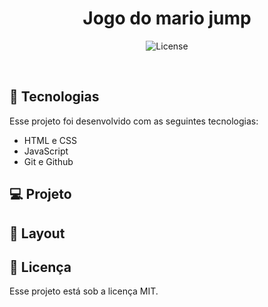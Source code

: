 <h1 align="center">Jogo do mario jump</h1>

<p align="center">

</p>


<p align="center">
  <img alt="License" src="https://img.shields.io/static/v1?label=license&message=MIT&color=49AA26&labelColor=000000">
</p>

<br>


## 🚀 Tecnologias

Esse projeto foi desenvolvido com as seguintes tecnologias:

- HTML e CSS
- JavaScript 
- Git e Github
## 💻 Projeto

 
## 🔖 Layout

## :memo: Licença

Esse projeto está sob a licença MIT.

